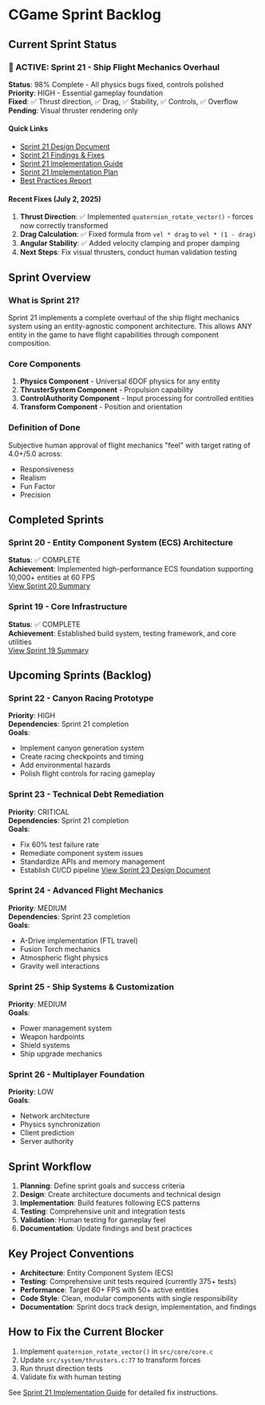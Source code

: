 # CGame Sprint Backlog

## Current Sprint Status

### 🚨 ACTIVE: Sprint 21 - Ship Flight Mechanics Overhaul
**Status**: 98% Complete - All physics bugs fixed, controls polished  
**Priority**: HIGH - Essential gameplay foundation  
**Fixed**: ✅ Thrust direction, ✅ Drag, ✅ Stability, ✅ Controls, ✅ Overflow  
**Pending**: Visual thruster rendering only

#### Quick Links
- [Sprint 21 Design Document](active/SPRINT_21_DESIGN.md)
- [Sprint 21 Findings & Fixes](active/SPRINT_21_FINDINGS_AND_FIXES.md)
- [Sprint 21 Implementation Guide](active/SPRINT_21_IMPLEMENTATION_GUIDE.md)
- [Sprint 21 Implementation Plan](active/SPRINT_21_IMPLEMENTATION_PLAN.md)
- [Best Practices Report](active/THRUST_AND_GAMEPAD_NAVIGATION_BEST_PRACTICES_REPORT.md)

#### Recent Fixes (July 2, 2025)
1. **Thrust Direction**: ✅ Implemented `quaternion_rotate_vector()` - forces now correctly transformed
2. **Drag Calculation**: ✅ Fixed formula from `vel * drag` to `vel * (1 - drag)`
3. **Angular Stability**: ✅ Added velocity clamping and proper damping
4. **Next Steps**: Fix visual thrusters, conduct human validation testing

## Sprint Overview

### What is Sprint 21?
Sprint 21 implements a complete overhaul of the ship flight mechanics system using an entity-agnostic component architecture. This allows ANY entity in the game to have flight capabilities through component composition.

### Core Components
1. **Physics Component** - Universal 6DOF physics for any entity
2. **ThrusterSystem Component** - Propulsion capability 
3. **ControlAuthority Component** - Input processing for controlled entities
4. **Transform Component** - Position and orientation

### Definition of Done
Subjective human approval of flight mechanics "feel" with target rating of 4.0+/5.0 across:
- Responsiveness
- Realism
- Fun Factor
- Precision

## Completed Sprints

### Sprint 20 - Entity Component System (ECS) Architecture
**Status**: ✅ COMPLETE  
**Achievement**: Implemented high-performance ECS foundation supporting 10,000+ entities at 60 FPS  
[View Sprint 20 Summary](completed/SPRINT_20_COMPLETE.md)

### Sprint 19 - Core Infrastructure
**Status**: ✅ COMPLETE  
**Achievement**: Established build system, testing framework, and core utilities  
[View Sprint 19 Summary](completed/SPRINT_19_COMPLETE.md)

## Upcoming Sprints (Backlog)

### Sprint 22 - Canyon Racing Prototype
**Priority**: HIGH  
**Dependencies**: Sprint 21 completion  
**Goals**:
- Implement canyon generation system
- Create racing checkpoints and timing
- Add environmental hazards
- Polish flight controls for racing gameplay

### Sprint 23 - Technical Debt Remediation
**Priority**: CRITICAL  
**Dependencies**: Sprint 21 completion  
**Goals**:
- Fix 60% test failure rate
- Remediate component system issues
- Standardize APIs and memory management
- Establish CI/CD pipeline
[View Sprint 23 Design Document](backlog/SPRINT_23_TECHNICAL_DEBT.md)

### Sprint 24 - Advanced Flight Mechanics
**Priority**: MEDIUM  
**Dependencies**: Sprint 23 completion  
**Goals**:
- A-Drive implementation (FTL travel)
- Fusion Torch mechanics
- Atmospheric flight physics
- Gravity well interactions

### Sprint 25 - Ship Systems & Customization
**Priority**: MEDIUM  
**Goals**:
- Power management system
- Weapon hardpoints
- Shield systems
- Ship upgrade mechanics

### Sprint 26 - Multiplayer Foundation
**Priority**: LOW  
**Goals**:
- Network architecture
- Physics synchronization
- Client prediction
- Server authority

## Sprint Workflow

1. **Planning**: Define sprint goals and success criteria
2. **Design**: Create architecture documents and technical design
3. **Implementation**: Build features following ECS patterns
4. **Testing**: Comprehensive unit and integration tests
5. **Validation**: Human testing for gameplay feel
6. **Documentation**: Update findings and best practices

## Key Project Conventions

- **Architecture**: Entity Component System (ECS)
- **Testing**: Comprehensive unit tests required (currently 375+ tests)
- **Performance**: Target 60+ FPS with 50+ active entities
- **Code Style**: Clean, modular components with single responsibility
- **Documentation**: Sprint docs track design, implementation, and findings

## How to Fix the Current Blocker

1. Implement `quaternion_rotate_vector()` in `src/core/core.c`
2. Update `src/system/thrusters.c:77` to transform forces
3. Run thrust direction tests
4. Validate fix with human testing

See [Sprint 21 Implementation Guide](active/SPRINT_21_IMPLEMENTATION_GUIDE.md) for detailed fix instructions.